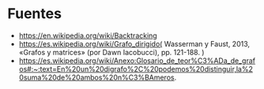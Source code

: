 # Fuentes

- https://en.wikipedia.org/wiki/Backtracking 
- https://es.wikipedia.org/wiki/Grafo_dirigido( Wasserman y Faust, 2013, «Grafos y matrices» (por Dawn Iacobucci), pp. 121-188.
)
- https://es.wikipedia.org/wiki/Anexo:Glosario_de_teor%C3%ADa_de_grafos#:~:text=En%20un%20digrafo%2C%20podemos%20distinguir,la%20suma%20de%20ambos%20n%C3%BAmeros.